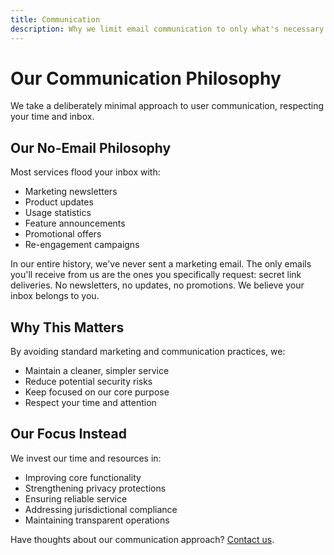 ```yaml
---
title: Communication
description: Why we limit email communication to only what's necessary
---
```


# Our Communication Philosophy

We take a deliberately minimal approach to user communication, respecting your time and inbox.

## Our No-Email Philosophy

Most services flood your inbox with:
- Marketing newsletters
- Product updates
- Usage statistics
- Feature announcements
- Promotional offers
- Re-engagement campaigns

In our entire history, we've never sent a marketing email. The only emails you'll receive from us are the ones you specifically request: secret link deliveries. No newsletters, no updates, no promotions. We believe your inbox belongs to you.

## Why This Matters

By avoiding standard marketing and communication practices, we:
- Maintain a cleaner, simpler service
- Reduce potential security risks
- Keep focused on our core purpose
- Respect your time and attention

## Our Focus Instead

We invest our time and resources in:
- Improving core functionality
- Strengthening privacy protections
- Ensuring reliable service
- Addressing jurisdictional compliance
- Maintaining transparent operations

Have thoughts about our communication approach? [Contact us](https://onetimesecret.com/feedback).
